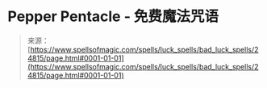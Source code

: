 <!--yml

category: 未分类

date: 2024-06-12 19:11:06

-->

# Pepper Pentacle - 免费魔法咒语

> 来源：[https://www.spellsofmagic.com/spells/luck_spells/bad_luck_spells/24815/page.html#0001-01-01](https://www.spellsofmagic.com/spells/luck_spells/bad_luck_spells/24815/page.html#0001-01-01)
